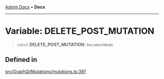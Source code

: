 [Admin Docs](/) • **Docs**

***

# Variable: DELETE\_POST\_MUTATION

> `const` **DELETE\_POST\_MUTATION**: `DocumentNode`

## Defined in

[src/GraphQl/Mutations/mutations.ts:397](https://github.com/PalisadoesFoundation/talawa-admin/blob/main/src/GraphQl/Mutations/mutations.ts#L397)
